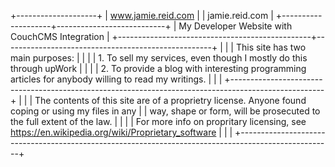 +--------------------+
| www.jamie.reid.com |
|   jamie.reid.com   |
+--------------------+---------------------------+
| My Developer Website with CouchCMS Integration |
+------------------------------------------------+----------------------------------------------------+
|                                                                                                     |
| This site has two main purposes:                                                                    |
|                                                                                                     |
| 1. To sell my services, even though I mostly do this through upWork                                 |
|                                                                                                     |
| 2. To provide a blog with interesting programming articles for anybody willing to read my writings. |
|                                                                                                     |
+-----------------------------------------------------------------------------------------------------+
|                                                                                                     |
| The contents of this site are of a proprietry license. Anyone found coping or using my files in any |
| way, shape or form, will be prosecuted to the full extent of the law.                               |
|                                                                                                     |
| For more info on propritary licensing, see https://en.wikipedia.org/wiki/Proprietary_software       |
|                                                                                                     |
+-----------------------------------------------------------------------------------------------------+